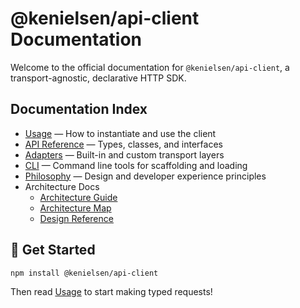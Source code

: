 # @kenielsen/api-client Documentation

Welcome to the official documentation for `@kenielsen/api-client`, a transport-agnostic, declarative HTTP SDK.

## Documentation Index

- [Usage](./Usage.md) — How to instantiate and use the client
- [API Reference](./Api.md) — Types, classes, and interfaces
- [Adapters](./Adapters.md) — Built-in and custom transport layers
- [CLI](./CLI.md) — Command line tools for scaffolding and loading
- [Philosophy](./Philosophy.md) — Design and developer experience principles
- Architecture Docs
  - [Architecture Guide](./architecture/SDK-Architecture-Guide.md)
  - [Architecture Map](./architecture/SDK-Architecture-Map.md)
  - [Design Reference](./architecture/SDK-Design-Reference.md)

## 🚀 Get Started
```bash
npm install @kenielsen/api-client
```

Then read [Usage](./Usage.md) to start making typed requests!
